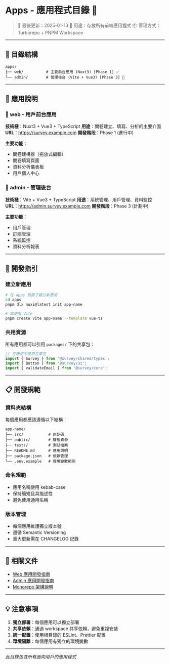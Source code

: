 # Apps - 應用程式目錄 📱

> 📅 最後更新：2025-01-13 🎯 用途：存放所有前端應用程式 📦 管理方式：Turborepo +
> PNPM Workspace

---

## 📁 目錄結構

```
apps/
├── web/          # 主要前台應用 (Nuxt3) [Phase 1] ✅
└── admin/        # 管理後台 (Vite + Vue3) [Phase 3] 📅
```

---

## 🎯 應用說明

### 📱 web - 用戶前台應用

**技術棧**：Nuxt3 + Vue3 + TypeScript **用途**：問卷建立、填寫、分析的主要介面
**URL**：https://survey.example.com **開發階段**：Phase 1 (進行中)

**主要功能**：

- 問卷建構器（拖放式編輯）
- 問卷填寫頁面
- 資料分析儀表板
- 用戶個人中心

### 🔧 admin - 管理後台

**技術棧**：Vite + Vue3 + TypeScript **用途**：系統管理、用戶管理、資料監控
**URL**：https://admin.survey.example.com **開發階段**：Phase 3 (計劃中)

**主要功能**：

- 用戶管理
- 訂閱管理
- 系統監控
- 資料分析報表

---

## 🚀 開發指引

### 建立新應用

```bash
# 在 apps 目錄下建立新應用
cd apps
pnpm dlx nuxi@latest init app-name

# 或使用 Vite
pnpm create vite app-name --template vue-ts
```

### 共用資源

所有應用都可以引用 `packages/` 下的共享包：

```typescript
// 在應用中使用共享包
import { Survey } from '@survey/shared/types';
import { Button } from '@survey/ui';
import { validateEmail } from '@survey/core';
```

---

## 📋 開發規範

### 資料夾結構

每個應用都應該遵循以下結構：

```
app-name/
├── src/           # 原始碼
├── public/        # 靜態資源
├── tests/         # 測試檔案
├── README.md      # 應用說明
├── package.json   # 依賴管理
└── .env.example   # 環境變數範例
```

### 命名規範

- 應用名稱使用 kebab-case
- 保持簡短且具描述性
- 避免使用通用名稱

### 版本管理

- 每個應用維護獨立版本號
- 遵循 Semantic Versioning
- 重大更新需在 CHANGELOG 記錄

---

## 🔗 相關文件

- [Web 應用開發指南](./web/README.md)
- [Admin 應用開發指南](./admin/README.md)
- [Monorepo 架構說明](../docs/monorepo-architecture.md)

---

## 💡 注意事項

1. **獨立部署**：每個應用可以獨立部署
2. **共享依賴**：通過 workspace 共享依賴，避免重複安裝
3. **統一配置**：使用根目錄的 ESLint、Prettier 配置
4. **環境隔離**：每個應用有獨立的環境變數

---

_此目錄包含所有面向用戶的應用程式_
